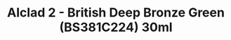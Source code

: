 ---
layout: product
title: "Alclad 2 - British Deep Bronze Green (BS381C224) 30ml"
price: "TBA" 
desc: "Metalizer boja"
img_path: "/assets/img/ALCE050.webp"
brand: "N/A"
available: false
special_offer: false
new: false
soon: false
cat: "040000"
subcat: "040300"
subsubcat: "0N/A"
sifra: "ALCE050"
popular: false
---